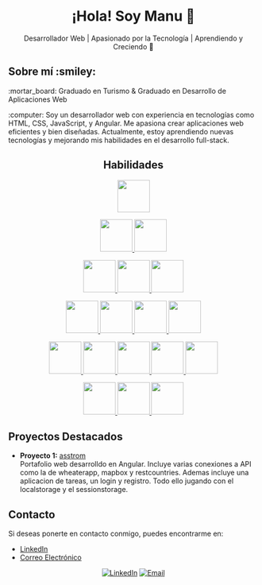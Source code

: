 <!-- Encabezado principal -->
<h1 align="center">¡Hola! Soy Manu 👋</h1>

<!-- Descripción breve -->
<p align="center">
  Desarrollador Web | Apasionado por la Tecnología | Aprendiendo y Creciendo 🚀
</p>

<!-- Imagen de banner (opcional)
<p align="center">
  <img src="URL_DE_TU_BANNER" alt="Banner" width="600" />
</p>-->

<!-- Sección de acerca de mí -->
<h2>Sobre mí :smiley:</h2>
<p>
  :mortar_board: Graduado en Turismo & Graduado en Desarrollo de Aplicaciones Web
<p>
<p>
  :computer: Soy un desarrollador web con experiencia en tecnologías como HTML, CSS, JavaScript, y Angular. Me apasiona crear aplicaciones web eficientes y bien diseñadas. Actualmente, estoy aprendiendo nuevas tecnologías y mejorando mis habilidades en el desarrollo full-stack.
</p>

<!-- Habilidades con iconos -->
<h2 align="center">Habilidades</h2>

<!-- Fila superior -->
<p align="center">
  <a href="https://skillicons.dev">
    <img src="https://skillicons.dev/icons?i=html" width="65"/>
  </a>
</p>

<!-- Segunda fila -->
<p align="center">
  <a href="https://skillicons.dev">
    <img src="https://skillicons.dev/icons?i=css" width="65" />
    <img src="https://skillicons.dev/icons?i=ts" width="65" />
  </a>
</p>

<!-- Tercera fila -->
<p align="center">
  <a href="https://skillicons.dev">
    <img src="https://skillicons.dev/icons?i=js" width="65" />
    <img src="https://skillicons.dev/icons?i=npm" width="65" />
    <img src="https://skillicons.dev/icons?i=react" width="65" />
  </a>
</p>

<!-- Cuarta fila -->
<p align="center">
  <a href="https://skillicons.dev">
    <img src="https://skillicons.dev/icons?i=angular" width="65" />
    <img src="https://skillicons.dev/icons?i=nodejs" width="65" />
    <img src="https://skillicons.dev/icons?i=github" width="65" />
    <img src="https://skillicons.dev/icons?i=gitlab" width="65" />
  </a>
</p>

<!-- Quinta fila -->
<p align="center">
  <a href="https://skillicons.dev">
    <img src="https://skillicons.dev/icons?i=bootstrap" width="65" />
    <img src="https://skillicons.dev/icons?i=materialui" width="65" />
    <img src="https://skillicons.dev/icons?i=tailwind" width="65" />
    <img src="https://skillicons.dev/icons?i=docker" width="65" />
    <img src="https://skillicons.dev/icons?i=mongodb" width="65" />
  </a>
</p>

<!-- Sexta fila -->
<p align="center">
  <a href="https://skillicons.dev">
    <img src="https://skillicons.dev/icons?i=linux" width="65" />
    <img src="https://skillicons.dev/icons?i=openshift" width="65" />
    <img src="https://skillicons.dev/icons?i=redhat" width="65" />
  </a>
</p>




<!-- Sección de proyectos destacados -->
<h2>Proyectos Destacados</h2>
<ul>
  <li>
    <strong>Proyecto 1:</strong> <a href="https://asstrom.es/home">asstrom</a>
    <br />
    Portafolio web desarrolldo en Angular. Incluye varias conexiones a API como la de wheaterapp, mapbox y restcountries.
    Ademas incluye una aplicacion de tareas, un login y registro. Todo ello jugando con el localstorage y el sessionstorage.
  </li>
</ul>

<!-- Sección de contacto -->
<h2>Contacto</h2>
<p>
  Si deseas ponerte en contacto conmigo, puedes encontrarme en:
  <ul>
    <li><a href="https://www.linkedin.com/in/josemanuelmosqueteabreu/">LinkedIn</a></li>
    <li><a href="jmma1995@gmail.com">Correo Electrónico</a></li>
  </ul>
</p>

<!-- Iconos de redes sociales (opcional) -->
<p align="center">
  <a href="www.linkedin.com/in/josé-manuel-mosquete-abreu-662691166"><img src="https://img.shields.io/badge/-LinkedIn-blue" alt="LinkedIn"></a>
  <a href="jmma1995@gmail.com"><img src="https://img.shields.io/badge/-Email-red" alt="Email"></a>
</p>
